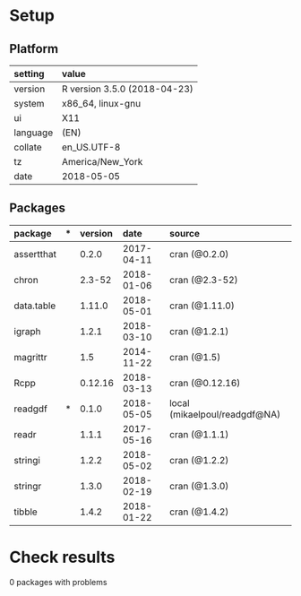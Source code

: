 # Setup

## Platform

|setting  |value                        |
|:--------|:----------------------------|
|version  |R version 3.5.0 (2018-04-23) |
|system   |x86_64, linux-gnu            |
|ui       |X11                          |
|language |(EN)                         |
|collate  |en_US.UTF-8                  |
|tz       |America/New_York             |
|date     |2018-05-05                   |

## Packages

|package    |*  |version |date       |source                        |
|:----------|:--|:-------|:----------|:-----------------------------|
|assertthat |   |0.2.0   |2017-04-11 |cran (@0.2.0)                 |
|chron      |   |2.3-52  |2018-01-06 |cran (@2.3-52)                |
|data.table |   |1.11.0  |2018-05-01 |cran (@1.11.0)                |
|igraph     |   |1.2.1   |2018-03-10 |cran (@1.2.1)                 |
|magrittr   |   |1.5     |2014-11-22 |cran (@1.5)                   |
|Rcpp       |   |0.12.16 |2018-03-13 |cran (@0.12.16)               |
|readgdf    |*  |0.1.0   |2018-05-05 |local (mikaelpoul/readgdf@NA) |
|readr      |   |1.1.1   |2017-05-16 |cran (@1.1.1)                 |
|stringi    |   |1.2.2   |2018-05-02 |cran (@1.2.2)                 |
|stringr    |   |1.3.0   |2018-02-19 |cran (@1.3.0)                 |
|tibble     |   |1.4.2   |2018-01-22 |cran (@1.4.2)                 |

# Check results

0 packages with problems




